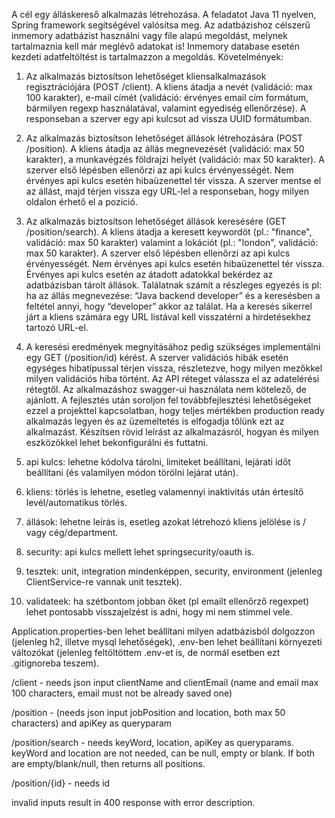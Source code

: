 A cél egy álláskereső alkalmazás létrehozása. 
A feladatot Java 11 nyelven, Spring framework segítségével valósítsa meg. Az adatbázishoz célszerű inmemory adatbázist használni vagy file alapú megoldást, melynek tartalmaznia kell már meglévő adatokat is! Inmemory database esetén kezdeti adatfeltöltést is tartalmazzon a megoldás.
Követelmények: 
1. Az alkalmazás biztosítson lehetőséget kliensalkalmazások regisztrációjára (POST /client). A kliens átadja a nevét (validáció: max 100 karakter), e-mail címét (validáció: érvényes email cím formátum, bármilyen regexp használatával, valamint egyediség ellenőrzése). A responseban a szerver egy api kulcsot ad vissza UUID formátumban. 
2. Az alkalmazás biztosítson lehetőséget állások létrehozására (POST /position). A kliens átadja az állás megnevezését (validáció: max 50 karakter), a munkavégzés földrajzi helyét (validáció: max 50 karakter). A szerver első lépésben ellenőrzi az api kulcs érvényességét. Nem érvényes api kulcs esetén hibaüzenettel tér vissza. A szerver mentse el az állást, majd térjen vissza egy URL-lel a responseban, hogy milyen oldalon érhető el a pozició. 
3. Az alkalmazás biztosítson lehetőséget állások keresésére (GET /position/search). A kliens átadja a keresett keywordöt (pl.: "finance", validáció: max 50 karakter) valamint a lokációt (pl.: "london", validáció: max 50 karakter). A szerver első lépésben ellenőrzi az api kulcs érvényességét. Nem érvényes api kulcs esetén hibaüzenettel tér vissza. 
Érvényes api kulcs esetén az átadott adatokkal bekérdez az adatbázisban tárolt állások. 
Találatnak számít a részleges egyezés is pl: ha az állás megnevezése: “Java backend developer” és a keresésben a feltétel annyi, hogy “developer” akkor az találat. Ha a keresés sikerrel járt a kliens számára egy URL listával kell visszatérni a hírdetésekhez tartozó URL-el. 
4.  A keresési eredmények megnyitásához pedig szükséges implementálni egy GET (/position/id) kérést.
A szerver validációs hibák esetén egységes hibatípussal térjen vissza, részletezve, hogy milyen mezőkkel milyen validációs hiba történt. 
Az API réteget válassza el az adatelérési rétegtől.
Az alkalmazáshoz swagger-ui használata nem kötelező, de ajánlott.
A fejlesztés után soroljon fel továbbfejlesztési lehetőségeket ezzel a projekttel kapcsolatban, hogy teljes mértékben production ready alkalmazás legyen és az üzemeltetés is elfogadja tőlünk ezt az alkalmazást.
Készítsen rövid leírást az alkalmazásról, hogyan és milyen eszközökkel lehet bekonfigurálni és futtatni.

5. api kulcs: lehetne kódolva tárolni, limiteket beállítani, lejárati időt beállítani (és valamilyen módon törölni lejárat után).
6. kliens: törlés is lehetne, esetleg valamennyi inaktivitás után értesítő levél/automatikus törlés.
7. állások: lehetne leírás is, esetleg azokat létrehozó kliens jelölése is / vagy cég/department.
8. security: api kulcs mellett lehet springsecurity/oauth is.
9. tesztek: unit, integration mindenképpen, security, environment (jelenleg ClientService-re vannak unit tesztek).
10. validateek: ha szétbontom jobban őket (pl emailt ellenőrző regexpet) lehet pontosabb visszajelzést is adni, hogy mi nem stimmel vele.

Application.properties-ben lehet beállítani milyen adatbázisból dolgozzon (jelenleg h2, illetve mysql lehetőségek), .env-ben lehet beállítani környezeti változókat (jelenleg feltöltöttem .env-et is, de normál esetben ezt .gitignoreba teszem).

/client - needs json input clientName and clientEmail (name and email max 100 characters, email must not be already saved one)

/position - (needs json input jobPosition and location, both max 50 characters) and apiKey as queryparam

/position/search - needs keyWord, location, apiKey as queryparams. keyWord and location are not needed, can be null, empty or blank. If both are empty/blank/null, then returns all positions.

/position/{id} - needs id

invalid inputs result in 400 response with error description.
